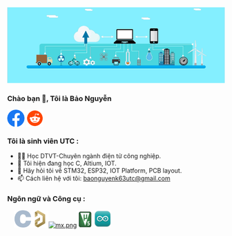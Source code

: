 <p align="center">

  <img src="236089529-71ecc167-84cf-48c1-a2a8-36c6e234ef66.gif" alt="Mô tả ảnh của bạn">

</p>

### Chào bạn 👋, Tôi là Bảo Nguyễn



<a href="https://www.facebook.com/nguyen.bao.256936/?locale=vi_VN" target="blank"><img align="center" src="Facebook_Logo_(2019).png" alt="40" height="40" /></a>
<a href="https://www.reddit.com/user/Inner-Walk-8041/" target="blank"><img align="center" src="redittt.png" alt="40" height="40" /></a>


### Tôi là sinh viên UTC :

* 🧑‍🎓 Học DTVT-Chuyên ngành điện tử công nghiệp.
* 🌱 Tôi hiện đang học C, Altium, IOT.
* 💬 Hãy hỏi tôi về STM32, ESP32, IOT Platform, PCB layout.
* 📫 Cách liên hệ với tôi: baonguyenk63utc@gmail.com



### Ngôn ngữ và Công cụ :


<p align="left">

    <a href="https://www.cprogramming.com/" target="_blank" rel="noreferrer"><img src="https://raw.githubusercontent.com/devicons/devicon/master/icons/c/c-original.svg" alt="C" width="40" height="40"/><a href="https://www.altium.com/altium-designer" target="_blank" rel="noreferrer"><img src="altium-designer.png" width="40" height="40"/><a href="https://www.st.com/en/development-tools/stm32cubemx.html" target="_blank" rel="noreferrer"><img src="en.STM32CubeMX.avif" alt="mx.png" width="40" height="40"/><a href="https://www2.keil.com/mdk5" target="_blank" rel="noreferrer"><img src="keilc.jpg" width="40" height="40"/><a href="https://www.arduino.cc/" target="_blank" rel="noreferrer"><img src="Arduino_IDE_logo.svg.png" width="40" height="40"/>
</p>
